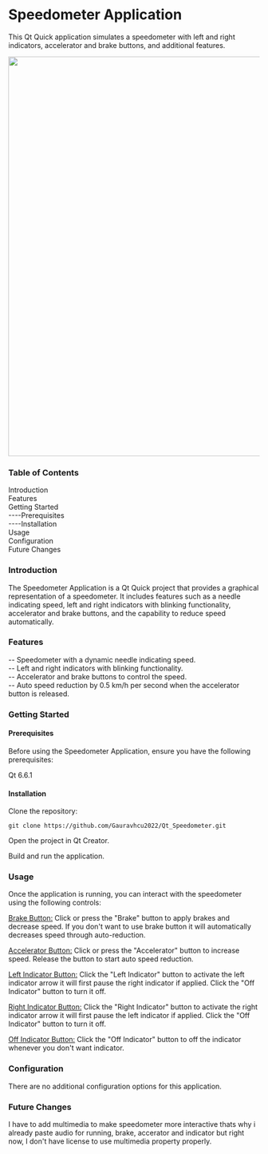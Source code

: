 <h1>Speedometer Application</h1>

<p>This Qt Quick application simulates a speedometer with left and right indicators, accelerator and brake buttons, and additional features.</p>

<img src="https://github.com/Gauravhcu2022/Qt_Speedometer/assets/140634022/c9b8b0a8-5b7d-4cf4-8496-a7491d6cea22" height ="800" width ="1000">



<h3>Table of Contents</h3>
<p>
    Introduction<br>
    Features<br>
    Getting Started<br>
    ----Prerequisites<br>
    ----Installation<br>
    Usage<br>
    Configuration<br>
    Future Changes
 
</p>
<h3>Introduction</h3>

<p>The Speedometer Application is a Qt Quick project that provides a graphical representation of a speedometer. It includes features such as a needle indicating speed, left and right indicators with blinking functionality, accelerator and brake buttons, and the capability to reduce speed automatically.</p>
<h3>Features </h3>
<p>
 -- Speedometer with a dynamic needle indicating speed.<br>
 --   Left and right indicators with blinking functionality.<br>
 --   Accelerator and brake buttons to control the speed.<br>
 --   Auto speed reduction by 0.5 km/h per second when the accelerator button is released.</p>
    
    

<h3>Getting Started</h3>
<h4>Prerequisites</h4>

<p>Before using the Speedometer Application, ensure you have the following prerequisites:</p>

<p>    Qt 6.6.1 </p>

<h4>Installation</h4>

   <p>Clone the repository:</p>
    
    git clone https://github.com/Gauravhcu2022/Qt_Speedometer.git

   <p>Open the project in Qt Creator.</p>

   <p> Build and run the application.</p>

<h3>Usage</h3>

  <p>  Once the application is running, you can interact with the speedometer using the following controls:</p>

   <p> <u>Brake Button:</u> Click or press the "Brake" button to apply brakes and decrease speed. If you don't want to use brake button it will automatically decreases speed through auto-reduction. </p>

   <p><u> Accelerator Button:</u> Click or press the "Accelerator" button to increase speed. Release the button to start auto speed reduction.</p>

   <p><u> Left Indicator Button:</u> Click the "Left Indicator" button to activate the left indicator arrow it will first pause the right indicator if applied. Click the "Off Indicator" button to turn it off.</p>

   <p> <u>Right Indicator Button:</u> Click the "Right Indicator" button to activate the right indicator arrow it will first pause the left indicator if applied. Click the "Off Indicator" button to turn it off.</p>
   <p><u>Off Indicator Button:</u> Click the "Off Indicator" button to off the indicator whenever you don't want indicator.</p>

<h3>Configuration</h3>

<p>There are no additional configuration options for this application.</p>
<h3>Future Changes</h3>
<p>I have to add multimedia to make speedometer more interactive thats why i already paste audio for running, brake, accerator and indicator but right now, I don't have license to use multimedia property properly. </p>
